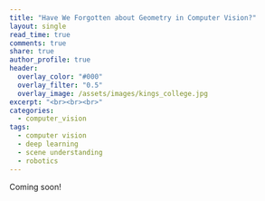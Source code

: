 ```yaml
---
title: "Have We Forgotten about Geometry in Computer Vision?"
layout: single
read_time: true
comments: true
share: true
author_profile: true
header:
  overlay_color: "#000"
  overlay_filter: "0.5"
  overlay_image: /assets/images/kings_college.jpg
excerpt: "<br><br><br>"
categories:
  - computer_vision
tags:
  - computer vision
  - deep learning
  - scene understanding
  - robotics
---
```


Coming soon!

